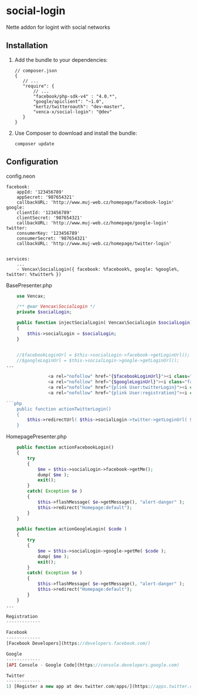 social-login
===============

Nette addon for logint with social networks

Installation
------------

 1. Add the bundle to your dependencies:

        // composer.json
        {
           // ...
           "require": {
               // ...
			   "facebook/php-sdk-v4" : "4.0.*",
			   "google/apiclient": "~1.0",
			   "kertz/twitteroauth": "dev-master",
			   "venca-x/social-login": "@dev"
           }
        }

 2. Use Composer to download and install the bundle:

        composer update

Configuration
-------------

config.neon

    facebook:
        appId: '123456789'
        appSecret: '987654321'
        callbackURL: 'http://www.muj-web.cz/homepage/facebook-login'
    google:
        clientId: '123456789'
        clientSecret: '987654321'
        callbackURL: 'http://www.muj-web.cz/homepage/google-login'
    twitter:
        consumerKey: '123456789'
        consumerSecret: '987654321'
        callbackURL: 'http://www.muj-web.cz/homepage/twitter-login'


    services:
        ...
        - Vencax\SocialLogin({ facebook: %facebook%, google: %google%, twitter: %twitter% })


BasePresenter.php

```php
    use Vencax;

    /** @var Vencax\SocialLogin */
    private $socialLogin;

    public function injectSocialLogin( Vencax\SocialLogin $socialLogin)
    {
        $this->socialLogin = $socialLogin;
    }


    //$facebookLoginUrl = $this->socialLogin->facebook->getLoginUrl();
    //$googleLoginUrl = $this->socialLogin->google->getLoginUrl();
...

                <a rel="nofollow" href="{$facebookLoginUrl}"><i class="fa fa-facebook-square fa-lg"></i></a>
                <a rel="nofollow" href="{$googleLoginUrl}"><i class="fa fa-google-plus-square fa-lg"></i></a><br/>
                <a rel="nofollow" href="{plink User:twitterLogin}"><i class="fa fa-twitter-square fa-lg"></i></a><br/>
                <a rel="nofollow" href="{plink User:registration}"><i class="fa fa-plus-square fa-lg"></i> Zaregistrovat</a>

```php
    public function actionTwitterLogin()
    {
        $this->redirectUrl( $this->socialLogin->twitter->getLoginUrl( $this->presenter->link( '//Homepage:googleLogin' ) ) );
    }
```

HomepagePresenter.php
```php
    public function actionFacebookLogin()
    {
        try
        {
            $me = $this->socialLogin->facebook->getMe();
            dump( $me );
            exit();
        }
        catch( Exception $e )
        {
            $this->flashMessage( $e->getMessage(), "alert-danger" );
            $this->redirect("Homepage:default");
        }
    }

    public function actionGoogleLogin( $code )
    {
        try
        {
            $me = $this->socialLogin->google->getMe( $code );
            dump( $me );
            exit();
        }
        catch( Exception $e )
        {
            $this->flashMessage( $e->getMessage(), "alert-danger" );
            $this->redirect("Homepage:default");
        }
    }
...

Registration
-------------

Facebook
-------------
[Facebook Developers](https://developers.facebook.com/)

Google
-------------
[API Console - Google Code](https://console.developers.google.com)

Twitter
-------------
1) [Register a new app at dev.twitter.com/apps/](https://apps.twitter.com/app/new)